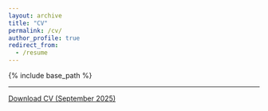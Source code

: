 ```yaml
---
layout: archive
title: "CV"
permalink: /cv/
author_profile: true
redirect_from:
  - /resume
---
```


{% include base_path %}

***

[Download CV (September 2025)](https://robertjankowski.github.io/files/cv_jankowski_sep2025.pdf)

<!-- ---

Education
======

* **PhD in Physics**
  * Thesis: _Mapping complex networks in low-dimensional hyperbolic spaces_
  * Departament de Física de la Matèria Condensada, Universitat de Barcelona, 2021-(now)
  * Supervisors: Profs. [M. Ángeles Serrano](http://morfeo.ffn.ub.es/~mariangeles/ws_en/index.php) and [Marián Boguñá](http://complex.ffn.ub.es/~mbogunya/index.php)
* **MSc in Data Exploration and Interdisciplinary Modeling, _Summa Cum Laude_**
  * Thesis: _Interactions in signed complex networks_ 
  * Faculty of Physics, Warsaw University Of Technology, 2020-2021
  * Supervisor: Dr Piotr Górski
* **BSc in Applied Physics (Computational Physics), _Summa Cum Laude_**
  * Thesis: _Predicting election polls results using machine learning tools_
  * Faculty of Physics, Warsaw University Of Technology, 2016-2020
  * Supervisor: [Dr Julian Sienkiewicz](http://jsienkiewicz.pl/)

Work experience
======

* Jul 2021 - Aug 2021 **Research Intern**
  * _Samsung R&D Institute Poland_
  * Working in Bixby team, focusing on Automatic Speech Recognition

* May 2021 - Dec 2021 **Student researcher**
  * _Dr Anna Chmiel's group at Warsaw University of Technology_ 
  * Conducting a series of epidemic simulations (SIRD/SIORD) on multilayer BA networks while considering agents opinions' impact on restrictions.

* Sep 2020 - Sep 2021 **Student researcher**
  * _Prof. Holyst’s group of Physics in Economy and Social Sciences at Warsaw University of Technology_ 
  * Designing agent-based models on complex networks in project: _Signed Relations and Structural Balance in Complex Systems: From Data to Models_

* Jul 2020 - Sep 2020: **NLP Research Intern**
  * _Samsung R&D Institute Poland_
  * Developing and testing deep learning models for named entity recognition task

* Sep 2019 -- Nov 2019: **Junior Scala Developer**
  * _TouK sp. z o.o. s.k.a._
  * Backend development using Scala, Akka, Cats, Docker, Python
  
* Jul 2019 -- Aug 2019: **Scala Intern**
  * _TouK sp. z o.o. s.k.a._
  * Backend development using Scala, Akka, Cats

* Jul 2018 - Aug 2018: **Software Engineering Intern**
  * _Ilabo Sp. z o.o., Warsaw_
  * Software development in web technologies - C#, .NET Core, LINQ, xUnit.net
  
Skills
======

* Good programming skills: Python, C++, Java
* Knowledge in network science and network geometry
* Experience in machine learning and graph neural networks

Hobbies
====

* gym, volleyball
* (film) photography
* learning new programming languages -->